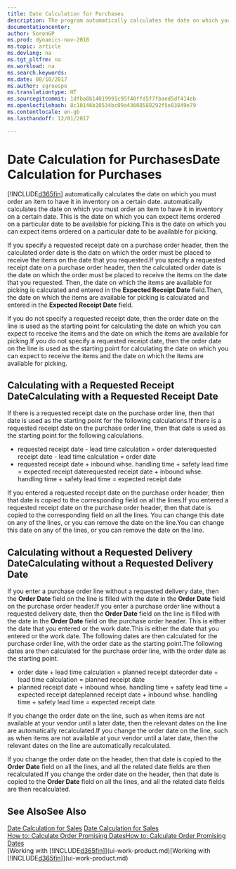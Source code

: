 ```yaml
---
title: Date Calculation for Purchases
description: The program automatically calculates the date on which you must order an item to have it in inventory on a certain date. This is the date on which you can expect items ordered on a particular date to be available for picking.
documentationcenter: 
author: SorenGP
ms.prod: dynamics-nav-2018
ms.topic: article
ms.devlang: na
ms.tgt_pltfrm: na
ms.workload: na
ms.search.keywords: 
ms.date: 08/10/2017
ms.author: sgroespe
ms.translationtype: HT
ms.sourcegitcommit: 1dfba8b14019991c95f40ffd5f7fbaed5df414eb
ms.openlocfilehash: 8c10146b10534bc09a43608588292f5e83849e79
ms.contentlocale: en-gb
ms.lasthandoff: 12/01/2017

---
```

# <a name="date-calculation-for-purchases"></a><span data-ttu-id="7a041-104">Date Calculation for Purchases</span><span class="sxs-lookup"><span data-stu-id="7a041-104">Date Calculation for Purchases</span></span>
[!INCLUDE[d365fin](includes/d365fin_md.md)]<span data-ttu-id="7a041-105"> automatically calculates the date on which you must order an item to have it in inventory on a certain date.</span><span class="sxs-lookup"><span data-stu-id="7a041-105"> automatically calculates the date on which you must order an item to have it in inventory on a certain date.</span></span> <span data-ttu-id="7a041-106">This is the date on which you can expect items ordered on a particular date to be available for picking.</span><span class="sxs-lookup"><span data-stu-id="7a041-106">This is the date on which you can expect items ordered on a particular date to be available for picking.</span></span>  

<span data-ttu-id="7a041-107">If you specify a requested receipt date on a purchase order header, then the calculated order date is the date on which the order must be placed to receive the items on the date that you requested.</span><span class="sxs-lookup"><span data-stu-id="7a041-107">If you specify a requested receipt date on a purchase order header, then the calculated order date is the date on which the order must be placed to receive the items on the date that you requested.</span></span> <span data-ttu-id="7a041-108">Then, the date on which the items are available for picking is calculated and entered in the **Expected Receipt Date** field.</span><span class="sxs-lookup"><span data-stu-id="7a041-108">Then, the date on which the items are available for picking is calculated and entered in the **Expected Receipt Date** field.</span></span>  

<span data-ttu-id="7a041-109">If you do not specify a requested receipt date, then the order date on the line is used as the starting point for calculating the date on which you can expect to receive the items and the date on which the items are available for picking.</span><span class="sxs-lookup"><span data-stu-id="7a041-109">If you do not specify a requested receipt date, then the order date on the line is used as the starting point for calculating the date on which you can expect to receive the items and the date on which the items are available for picking.</span></span>  

## <a name="calculating-with-a-requested-receipt-date"></a><span data-ttu-id="7a041-110">Calculating with a Requested Receipt Date</span><span class="sxs-lookup"><span data-stu-id="7a041-110">Calculating with a Requested Receipt Date</span></span>  
<span data-ttu-id="7a041-111">If there is a requested receipt date on the purchase order line, then that date is used as the starting point for the following calculations.</span><span class="sxs-lookup"><span data-stu-id="7a041-111">If there is a requested receipt date on the purchase order line, then that date is used as the starting point for the following calculations.</span></span>  

- <span data-ttu-id="7a041-112">requested receipt date - lead time calculation = order date</span><span class="sxs-lookup"><span data-stu-id="7a041-112">requested receipt date - lead time calculation = order date</span></span>  
- <span data-ttu-id="7a041-113">requested receipt date + inbound whse. handling time + safety lead time = expected receipt date</span><span class="sxs-lookup"><span data-stu-id="7a041-113">requested receipt date + inbound whse. handling time + safety lead time = expected receipt date</span></span>  

<span data-ttu-id="7a041-114">If you entered a requested receipt date on the purchase order header, then that date is copied to the corresponding field on all the lines.</span><span class="sxs-lookup"><span data-stu-id="7a041-114">If you entered a requested receipt date on the purchase order header, then that date is copied to the corresponding field on all the lines.</span></span> <span data-ttu-id="7a041-115">You can change this date on any of the lines, or you can remove the date on the line.</span><span class="sxs-lookup"><span data-stu-id="7a041-115">You can change this date on any of the lines, or you can remove the date on the line.</span></span>  

## <a name="calculating-without-a-requested-delivery-date"></a><span data-ttu-id="7a041-116">Calculating without a Requested Delivery Date</span><span class="sxs-lookup"><span data-stu-id="7a041-116">Calculating without a Requested Delivery Date</span></span>  
<span data-ttu-id="7a041-117">If you enter a purchase order line without a requested delivery date, then the **Order Date** field on the line is filled with the date in the **Order Date** field on the purchase order header.</span><span class="sxs-lookup"><span data-stu-id="7a041-117">If you enter a purchase order line without a requested delivery date, then the **Order Date** field on the line is filled with the date in the **Order Date** field on the purchase order header.</span></span> <span data-ttu-id="7a041-118">This is either the date that you entered or the work date.</span><span class="sxs-lookup"><span data-stu-id="7a041-118">This is either the date that you entered or the work date.</span></span> <span data-ttu-id="7a041-119">The following dates are then calculated for the purchase order line, with the order date as the starting point.</span><span class="sxs-lookup"><span data-stu-id="7a041-119">The following dates are then calculated for the purchase order line, with the order date as the starting point.</span></span>  

- <span data-ttu-id="7a041-120">order date + lead time calculation = planned receipt date</span><span class="sxs-lookup"><span data-stu-id="7a041-120">order date + lead time calculation = planned receipt date</span></span>  
- <span data-ttu-id="7a041-121">planned receipt date + inbound whse. handling time + safety lead time = expected receipt date</span><span class="sxs-lookup"><span data-stu-id="7a041-121">planned receipt date + inbound whse. handling time + safety lead time = expected receipt date</span></span>  

<span data-ttu-id="7a041-122">If you change the order date on the line, such as when items are not available at your vendor until a later date, then the relevant dates on the line are automatically recalculated.</span><span class="sxs-lookup"><span data-stu-id="7a041-122">If you change the order date on the line, such as when items are not available at your vendor until a later date, then the relevant dates on the line are automatically recalculated.</span></span>  

<span data-ttu-id="7a041-123">If you change the order date on the header, then that date is copied to the **Order Date** field on all the lines, and all the related date fields are then recalculated.</span><span class="sxs-lookup"><span data-stu-id="7a041-123">If you change the order date on the header, then that date is copied to the **Order Date** field on all the lines, and all the related date fields are then recalculated.</span></span>  

## <a name="see-also"></a><span data-ttu-id="7a041-124">See Also</span><span class="sxs-lookup"><span data-stu-id="7a041-124">See Also</span></span>  
 <span data-ttu-id="7a041-125">[Date Calculation for Sales](sales-date-calculation-for-sales.md) </span><span class="sxs-lookup"><span data-stu-id="7a041-125">[Date Calculation for Sales](sales-date-calculation-for-sales.md) </span></span>  
 [<span data-ttu-id="7a041-126">How to: Calculate Order Promising Dates</span><span class="sxs-lookup"><span data-stu-id="7a041-126">How to: Calculate Order Promising Dates</span></span>](sales-how-to-calculate-order-promising-dates.md)  
 <span data-ttu-id="7a041-127">[Working with [!INCLUDE[d365fin](includes/d365fin_md.md)]](ui-work-product.md)</span><span class="sxs-lookup"><span data-stu-id="7a041-127">[Working with [!INCLUDE[d365fin](includes/d365fin_md.md)]](ui-work-product.md)</span></span>

